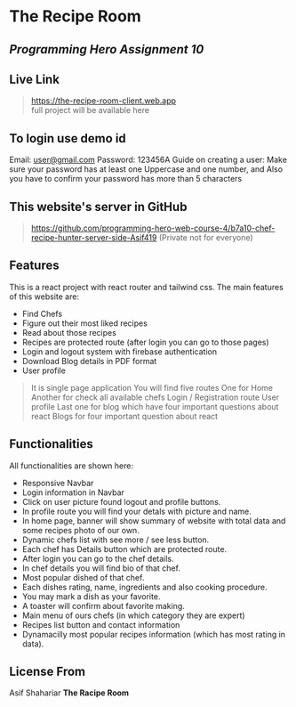 # The Recipe Room
## _Programming Hero Assignment 10_

## Live Link
> https://the-recipe-room-client.web.app   
full project will be available here

## To login use demo id
Email: user@gmail.com
Password: 123456A
Guide on creating a user: Make sure your password has at least one Uppercase and one number, and Also you have to confirm your password has more than 5 characters

## This website's server in GitHub
> https://github.com/programming-hero-web-course-4/b7a10-chef-recipe-hunter-server-side-Asif419 (Private not for everyone)   

## Features
This is a react project with react router and tailwind css. The main features of this website are: 

- Find Chefs
- Figure out their most liked recipes 
- Read about those recipes
- Recipes are protected route (after login you can go to those pages)
- Login and logout system with firebase authentication
- Download Blog details in PDF format
- User profile

> It is single page application 
> You will find five routes 
> One for Home
> Another for check all available chefs
> Login / Registration route
> User profile
> Last one for blog which have four important questions about react
> Blogs for four important question about react

## Functionalities

All functionalities are shown here:

- Responsive Navbar 
- Login information in Navbar 
- Click on user picture found logout and profile buttons.
- In profile route you will find your detals with picture and name.
- In home page, banner will show summary of website with total data and some recipes photo of our own.
- Dynamic chefs list with see more / see less button.
- Each chef has Details button which are protected route.
- After login you can go to the chef details.
- In chef details you will find bio of that chef.
- Most popular dished of that chef.
- Each dishes rating, name, ingredients and also cooking procedure.
- You may mark a dish as your favorite.
- A toaster will confirm about favorite making.
- Main menu of ours chefs (in which category they are expert)
- Recipes list button and contact information 
- Dynamacilly most popular recipes information (which has most rating in data).

## License From
Asif Shahariar
**The Racipe Room**